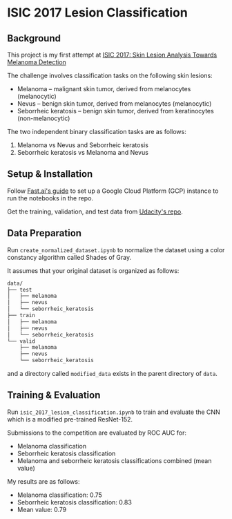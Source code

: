 # ISIC 2017 Lesion Classification

## Background
This project is my first attempt at [ISIC 2017: Skin Lesion Analysis Towards Melanoma Detection](https://challenge.kitware.com/#phase/5840f53ccad3a51cc66c8dab)

The challenge involves classification tasks on the following skin lesions:
* Melanoma – malignant skin tumor, derived from melanocytes (melanocytic)
* Nevus – benign skin tumor, derived from melanocytes (melanocytic)
* Seborrheic keratosis – benign skin tumor, derived from keratinocytes (non-melanocytic)

The two independent binary classification tasks are as follows:
1. Melanoma vs Nevus and Seborrheic keratosis
2. Seborrheic keratosis vs Melanoma and Nevus

## Setup & Installation
Follow [Fast.ai's guide](https://course.fast.ai/start_gcp.html) to set up a Google Cloud Platform (GCP) instance to run the notebooks in the repo.

Get the training, validation, and test data from [Udacity's repo](https://github.com/udacity/dermatologist-ai).

## Data Preparation
Run `create_normalized_dataset.ipynb` to normalize the dataset using a color constancy algorithm called Shades of Gray.

It assumes that your original dataset is organized as follows:
```bash
data/
├── test
│   ├── melanoma
│   ├── nevus
│   └── seborrheic_keratosis
├── train
│   ├── melanoma
│   ├── nevus
│   └── seborrheic_keratosis
└── valid
    ├── melanoma
    ├── nevus
    └── seborrheic_keratosis
```
and a directory called `modified_data` exists in the parent directory of `data`.

## Training & Evaluation
Run `isic_2017_lesion_classification.ipynb` to train and evaluate the CNN which is a modified pre-trained ResNet-152.

Submissions to the competition are evaluated by ROC AUC for:
* Melanoma classification
* Seborrheic keratosis classification
* Melanoma and seborrheic keratosis classifications combined (mean value)

My results are as follows:
* Melanoma classification: 0.75
* Seborrheic keratosis classification: 0.83
* Mean value: 0.79
